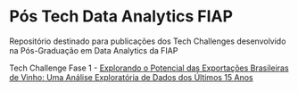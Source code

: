 # Pós Tech Data Analytics FIAP
Repositório destinado para publicações dos Tech Challenges desenvolvido na Pós-Graduação em Data Analytics da FIAP

Tech Challenge Fase 1 - [Explorando o Potencial das Exportações Brasileiras de Vinho: Uma Análise Exploratória de Dados dos Últimos 15 Anos](https://medium.com/@alexandra.batissta/explorando-o-potencial-das-exporta%C3%A7%C3%B5es-brasileiras-de-vinho-uma-an%C3%A1lise-explorat%C3%B3ria-de-dados-dos-4da815a95c46)
